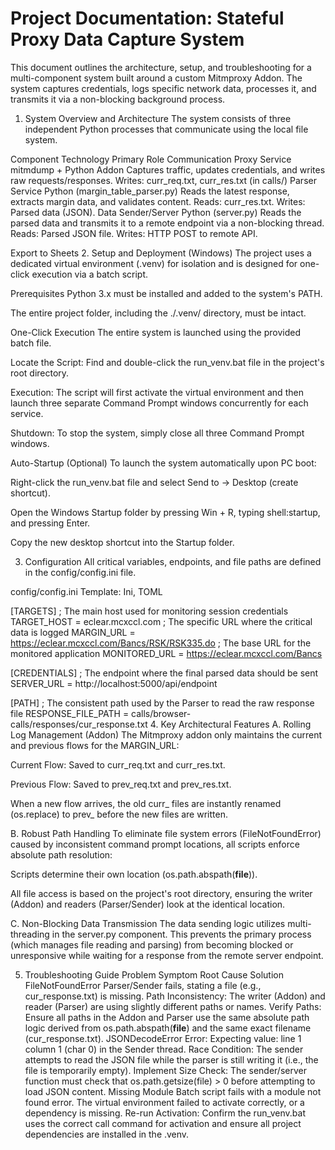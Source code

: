 # Project Documentation: Stateful Proxy Data Capture System
This document outlines the architecture, setup, and troubleshooting for a multi-component system built around a custom Mitmproxy Addon. The system captures credentials, logs specific network data, processes it, and transmits it via a non-blocking background process.

1. System Overview and Architecture
The system consists of three independent Python processes that communicate using the local file system.

Component	Technology	Primary Role	Communication
Proxy Service	mitmdump + Python Addon	Captures traffic, updates credentials, and writes raw requests/responses.	Writes: curr_req.txt, curr_res.txt (in calls/)
Parser Service	Python (margin_table_parser.py)	Reads the latest response, extracts margin data, and validates content.	Reads: curr_res.txt. Writes: Parsed data (JSON).
Data Sender/Server	Python (server.py)	Reads the parsed data and transmits it to a remote endpoint via a non-blocking thread.	Reads: Parsed JSON file. Writes: HTTP POST to remote API.

Export to Sheets
2. Setup and Deployment (Windows)
The project uses a dedicated virtual environment (.venv) for isolation and is designed for one-click execution via a batch script.

Prerequisites
Python 3.x must be installed and added to the system's PATH.

The entire project folder, including the ./.venv/ directory, must be intact.

One-Click Execution
The entire system is launched using the provided batch file.

Locate the Script: Find and double-click the run_venv.bat file in the project's root directory.

Execution: The script will first activate the virtual environment and then launch three separate Command Prompt windows concurrently for each service.

Shutdown: To stop the system, simply close all three Command Prompt windows.

Auto-Startup (Optional)
To launch the system automatically upon PC boot:

Right-click the run_venv.bat file and select Send to → Desktop (create shortcut).

Open the Windows Startup folder by pressing Win + R, typing shell:startup, and pressing Enter.

Copy the new desktop shortcut into the Startup folder.

3. Configuration
All critical variables, endpoints, and file paths are defined in the config/config.ini file.

config/config.ini Template:
Ini, TOML

[TARGETS]
; The main host used for monitoring session credentials
TARGET_HOST = eclear.mcxccl.com 
; The specific URL where the critical data is logged
MARGIN_URL = https://eclear.mcxccl.com/Bancs/RSK/RSK335.do 
; The base URL for the monitored application
MONITORED_URL = https://eclear.mcxccl.com/Bancs 

[CREDENTIALS]
; The endpoint where the final parsed data should be sent
SERVER_URL = http://localhost:5000/api/endpoint 

[PATH]
; The consistent path used by the Parser to read the raw response file
RESPONSE_FILE_PATH = calls/browser-calls/responses/cur_response.txt
4. Key Architectural Features
A. Rolling Log Management (Addon)
The Mitmproxy addon only maintains the current and previous flows for the MARGIN_URL:

Current Flow: Saved to curr_req.txt and curr_res.txt.

Previous Flow: Saved to prev_req.txt and prev_res.txt.

When a new flow arrives, the old curr_ files are instantly renamed (os.replace) to prev_ before the new files are written.

B. Robust Path Handling
To eliminate file system errors (FileNotFoundError) caused by inconsistent command prompt locations, all scripts enforce absolute path resolution:

Scripts determine their own location (os.path.abspath(__file__)).

All file access is based on the project's root directory, ensuring the writer (Addon) and readers (Parser/Sender) look at the identical location.

C. Non-Blocking Data Transmission
The data sending logic utilizes multi-threading in the server.py component. This prevents the primary process (which manages file reading and parsing) from becoming blocked or unresponsive while waiting for a response from the remote server endpoint.

5. Troubleshooting Guide
Problem	Symptom	Root Cause	Solution
FileNotFoundError	Parser/Sender fails, stating a file (e.g., cur_response.txt) is missing.	Path Inconsistency: The writer (Addon) and reader (Parser) are using slightly different paths or names.	Verify Paths: Ensure all paths in the Addon and Parser use the same absolute path logic derived from os.path.abspath(__file__) and the same exact filename (cur_response.txt).
JSONDecodeError	Error: Expecting value: line 1 column 1 (char 0) in the Sender thread.	Race Condition: The sender attempts to read the JSON file while the parser is still writing it (i.e., the file is temporarily empty).	Implement Size Check: The sender/server function must check that os.path.getsize(file) > 0 before attempting to load JSON content.
Missing Module	Batch script fails with a module not found error.	The virtual environment failed to activate correctly, or a dependency is missing.	Re-run Activation: Confirm the run_venv.bat uses the correct call command for activation and ensure all project dependencies are installed in the .venv.
